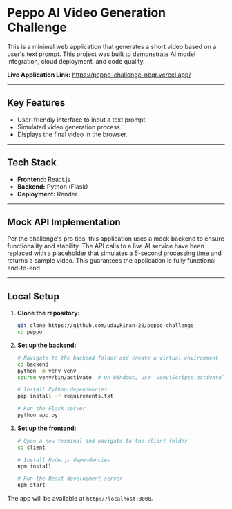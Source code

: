 # Peppo AI Video Generation Challenge

This is a minimal web application that generates a short video based on a user's text prompt. This project was built to demonstrate AI model integration, cloud deployment, and code quality.

**Live Application Link:** https://peppo-challenge-nbqr.vercel.app/

---

## Key Features

* User-friendly interface to input a text prompt.
* Simulated video generation process.
* Displays the final video in the browser.

---

## Tech Stack

* **Frontend:** React.js
* **Backend:** Python (Flask)
* **Deployment:** Render

---

## Mock API Implementation

Per the challenge's pro tips, this application uses a mock backend to ensure functionality and stability. The API calls to a live AI service have been replaced with a placeholder that simulates a 5-second processing time and returns a sample video. This guarantees the application is fully functional end-to-end.

---

## Local Setup

1.  **Clone the repository:**
    ```bash
    git clone https://github.com/udaykiran-29/peppo-challenge
    cd peppo
    ```

2.  **Set up the backend:**
    ```bash
    # Navigate to the backend folder and create a virtual environment
    cd backend
    python -m venv venv
    source venv/bin/activate  # On Windows, use `venv\Scripts\activate`

    # Install Python dependencies
    pip install -r requirements.txt

    # Run the Flask server
    python app.py
    ```

3.  **Set up the frontend:**
    ```bash
    # Open a new terminal and navigate to the client folder
    cd client

    # Install Node.js dependencies
    npm install

    # Run the React development server
    npm start
    ```

The app will be available at `http://localhost:3000`.
